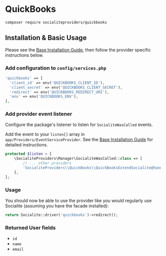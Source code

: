 # QuickBooks

```bash
composer require socialiteproviders/quickbooks
```

## Installation & Basic Usage

Please see the [Base Installation Guide](https://socialiteproviders.com/usage/), then follow the provider specific instructions below.

### Add configuration to `config/services.php`

```php
'quickbooks' => [
  'client_id' => env('QUICKBOOKS_CLIENT_ID'),
  'client_secret' => env('QUICKBOOKS_CLIENT_SECRET'),
  'redirect' => env('QUICKBOOKS_REDIRECT_URI'),
  'env' => env('QUICKBOOKS_ENV'),
],
```

### Add provider event listener

Configure the package's listener to listen for `SocialiteWasCalled` events.

Add the event to your `listen[]` array in `app/Providers/EventServiceProvider`. See the [Base Installation Guide](https://socialiteproviders.com/usage/) for detailed instructions.

```php
protected $listen = [
    \SocialiteProviders\Manager\SocialiteWasCalled::class => [
        // ... other providers
        'SocialiteProviders\\QuickBooks\\QuickBooksExtendSocialite@handle',
    ],
];
```

### Usage

You should now be able to use the provider like you would regularly use Socialite (assuming you have the facade installed):

```php
return Socialite::driver('quickbooks')->redirect();
```

### Returned User fields

- ``id``
- ``name``
- ``email``
